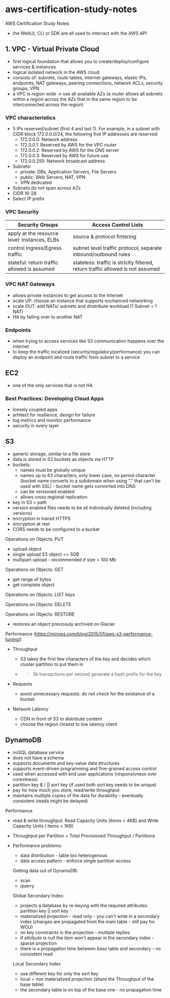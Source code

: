# aws-certification-study-notes
AWS Certification Study Notes

- the WebUI, CLI or SDK are all used to interract with the AWS API

## 1. VPC - Virtual Private Cloud ##
- first logical foundation that allows you to create/deploy/configure services & instances
- logical isolated network in the AWS cloud
- consists of: subnets, route tables, internet gateways, elastic IPs, endpoints, NAT gateways, peering connections, network ACLs, security groups, VPN
- a VPC is region wide -> use all available AZs (a router allows all subnets within a region across the AZs that in the same region to be interconnected across the region)

### VPC characteristics ###
- 5 IPs reserved/subnet (first 4 and last 1). For example, in a subnet with CIDR block 172.0.0.0/24, the following five IP addresses are reserved:
  * 172.0.0.0: Network address
  * 172.0.0.1: Reserved by AWS for the VPC router
  * 172.0.0.2: Reserved by AWS for the DNS server
  * 172.0.0.3: Reserved by AWS for future use
  * 172.0.0.255: Network broadcast address
- Subnets:
  * private: DBs, Application Servers, File Servers
  * public: Web Servers, NAT, VPN
  * VPN dedicated
- Subnets do not span across AZs
- CIDR 16-28
- Select IP prefix

### VPC Security ###

Security Groups  | Access Control Lists
---------------- | --------------------
apply at the resource level: instances, ELBs  | source & protocol fintering
control Ingress/Egress traffic | subnet level traffic protocol, separate inbound/outbound rules
stateful: return traffic allowed is assumed | stateless: traffic is striclty filtered, return traffic allowed is not assumed

### VPC NAT Gateways ###
- allows private instances to get access to the Internet
- scale UP: choose an instance that supports enchanced networking
- scale OUT: add NATs/ subnets and dristribute workload (1 Subnet = 1 NAT)
- HA by failing over to another NAT

### Endpoints ###
- when trying to access services like S3 communication happens over the internet
- to keep the traffic localized (security/regulatory/performance) you can deploy an endpoint and route traffic from subnet to a service

## EC2 ##
- one of the only services that is not HA

### Best Practices: Developing Cloud Apps ###
- loosely coupled apps 
- arhitect for resilience; design for failure
- log metrics and monitor performance
- security in every layer

## S3 ##
- generic storage, similar to a file store
- data is stored in S3 buckets as objects via HTTP
- buckets:
  * names must be globally unique
  * names up to 63 characters, only lower case, no period character (bucket name converts to a subdomain when using "." that can't be used with SSL) - bucket name gets converted into DNS
  * can be versioned enabled
  * allows cross regional replication
- key in S3 = path 
- version enabled files needs to be all individually deleted (including versions)
- encryption in transit HTTPS
- encryption at rest
- CORS needs to be configured to a bucket

Operations on Objects: PUT
- upload object
- single upload S3 object <= 5GB
- multipart upload - recommended if size > 100 Mb

Operations on Objects: GET
- get range of bytes
- get complete object

Operations on Objects: LIST keys

Operations on Objects: DELETE

Operations on Objects: RESTORE
- restores an object previosuly archived on Glacier


Performance (https://minops.com/blog/2015/01/aws-s3-performance-tuning/)
- Throughput
  * S3 takes the first few characters of the key and decides which cluster partition to put them in
  * > 3k transactions per second generate a hash prefix for the key

- Requests
  * avoid unnecessary requests: do not check for the existance of a bucket

- Network Latency
  * CDN in front of S3 to distribute content
  * choose the region closest to low latency client

## DynamoDB ##
- noSQL database service
- does not have a schema
- supports documents and key-value data structures
- supports event-driven programming and fine-grained access control
- used when accessed with end user applications (responsivness over corectness)
- partition key & / || sort key (if used both sort key needs to be unique)
- pay for how much you store, read/write throughput
- maintains multiple copies of the data for durability - eventually consistent (reads might be delayed)

Performance
- read & write throughput: Read Capacity Units (items < 4KB) and Write Capacity Units ( items < 1KB)
- Throughput per Partition = Total Provisioned Throughput / Partitions
- Performance problems:
  * data distribution - table too heterogenous 
  * data access pattern - enforce single partition access
  
  Getting data out of DynamoDB:
  - scan
  - querry
  
  Global Secondary Index:
  - projects a database by re-keying with the required attributes: partition key || sort key
  - materialized projection - read only - you can't write in a secondary index (changes are propagated from the main table - still pay for WCU)
  - no key constraints in the projection - multiple replies
  - if attribute is null the item won't appear in the secondary index - sparse projection
  - there is a propagation time between base table and secondary - no consistent read
  
  Local Secondary Index
  - use different key for only the sort key
  - local = non materialized projection (share the Throughput of the base table)
  - the secondary table is on top of the base one - no propagation time



